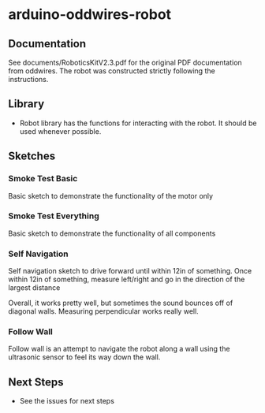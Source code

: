 # arduino-oddwires-robot

## Documentation
See documents/RoboticsKitV2.3.pdf for the original PDF documentation from oddwires.  The robot was constructed strictly following the instructions.


## Library
* Robot library has the functions for interacting with the robot.  It should be used whenever possible.


## Sketches

### Smoke Test Basic
Basic sketch to demonstrate the functionality of the motor only

### Smoke Test Everything
Basic sketch to demonstrate the functionality of all components

### Self Navigation
Self navigation sketch to drive forward until within 12in of something.  Once within 12in of something,
measure left/right and go in the direction of the largest distance

Overall, it works pretty well, but sometimes the sound bounces off of diagonal walls.  Measuring perpendicular works really well.

### Follow Wall
Follow wall is an attempt to navigate the robot along a wall using the ultrasonic sensor to feel its way down the wall.

## Next Steps
* See the issues for next steps
